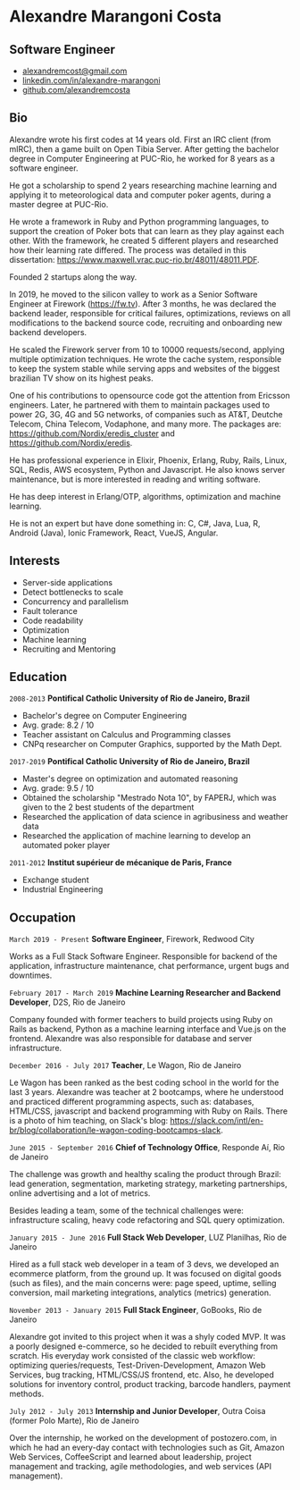# Alexandre Marangoni Costa
## Software Engineer

- alexandremcost@gmail.com  
- [linkedin.com/in/alexandre-marangoni](https://www.linkedin.com/in/alexandre-marangoni)  
- [github.com/alexandremcosta](https://github.com/alexandremcosta)


## Bio

Alexandre wrote his first codes at 14 years old. First an IRC client (from mIRC), then a game built on Open Tibia Server. After getting the bachelor degree in Computer Engineering at PUC-Rio, he worked for 8 years as a software engineer.

He got a scholarship to spend 2 years researching machine learning and applying it to meteorological data and computer poker agents, during a master degree at PUC-Rio.

He wrote a framework in Ruby and Python programming languages, to support the creation of Poker bots that can learn as they play against each other. With the framework, he created 5 different players and researched how their learning rate differed. The process was detailed in this dissertation: https://www.maxwell.vrac.puc-rio.br/48011/48011.PDF.

Founded 2 startups along the way.

In 2019, he moved to the silicon valley to work as a Senior Software Engineer at Firework (https://fw.tv). After 3 months, he was declared the backend leader, responsible for critical failures, optimizations, reviews on all modifications to the backend source code, recruiting and onboarding new backend developers.

He scaled the Firework server from 10 to 10000 requests/second, applying multiple optimization techniques. He wrote the cache system, responsible to keep the system stable while serving apps and websites of the biggest brazilian TV show on its highest peaks.

One of his contributions to opensource code got the attention from Ericsson engineers. Later, he partnered with them to maintain packages used to power 2G, 3G, 4G and 5G networks, of companies such as AT&T, Deutche Telecom, China Telecom, Vodaphone, and many more. The packages are: https://github.com/Nordix/eredis_cluster and https://github.com/Nordix/eredis.

He has professional experience in Elixir, Phoenix, Erlang, Ruby, Rails, Linux, SQL, Redis, AWS ecosystem, Python and Javascript. He also knows server maintenance, but is more interested in reading and writing software.

He has deep interest in Erlang/OTP, algorithms, optimization and machine learning.

He is not an expert but have done something in: C, C#, Java, Lua, R, Android (Java), Ionic Framework, React, VueJS, Angular.


## Interests

- Server-side applications
- Detect bottlenecks to scale
- Concurrency and parallelism
- Fault tolerance
- Code readability
- Optimization
- Machine learning
- Recruiting and Mentoring

## Education

`2008-2013`
**Pontifical Catholic University of Rio de Janeiro, Brazil**
- Bachelor's degree on Computer Engineering
- Avg. grade: 8.2 / 10
- Teacher assistant on Calculus and Programming classes
- CNPq researcher on Computer Graphics, supported by the Math Dept.

`2017-2019`
**Pontifical Catholic University of Rio de Janeiro, Brazil**
- Master's degree on optimization and automated reasoning
- Avg. grade: 9.5 / 10
- Obtained the scholarship "Mestrado Nota 10", by FAPERJ, which was given to the 2 best students of the department
- Researched the application of data science in agribusiness and weather data
- Researched the application of machine learning to develop an automated poker player

`2011-2012`
**Institut supérieur de mécanique de Paris, France**
- Exchange student
- Industrial Engineering


## Occupation

`March 2019 - Present`
**Software Engineer**, Firework, Redwood City

Works as a Full Stack Software Engineer. Responsible for backend of the application, infrastructure maintenance, chat performance, urgent bugs and downtimes.


`February 2017 - March 2019`
**Machine Learning Researcher and Backend Developer**, D2S, Rio de Janeiro

Company founded with former teachers to build projects using Ruby on Rails as backend, Python as a machine learning interface and Vue.js on the frontend. Alexandre was also responsible for database and server infrastructure.


`December 2016 - July 2017`
**Teacher**, Le Wagon, Rio de Janeiro

Le Wagon has been ranked as the best coding school in the world for the last 3 years. Alexandre was teacher at 2 bootcamps, where he understood and practiced different programming aspects, such as: databases, HTML/CSS, javascript and backend programming with Ruby on Rails. There is a photo of him teaching, on Slack's blog: https://slack.com/intl/en-br/blog/collaboration/le-wagon-coding-bootcamps-slack.


`June 2015 - September 2016`
**Chief of Technology Office**, Responde Aí, Rio de Janeiro

The challenge was growth and healthy scaling the product through Brazil: lead generation, segmentation, marketing strategy, marketing partnerships, online advertising and a lot of metrics.

Besides leading a team, some of the technical challenges were: infrastructure scaling, heavy code refactoring and SQL query optimization.


`January 2015 - June 2016`
**Full Stack Web Developer**, LUZ Planilhas, Rio de Janeiro

Hired as a full stack web developer in a team of 3 devs, we developed an ecommerce platform, from the ground up. It was focused on digital goods (such as files), and the main concerns were: page speed, uptime, selling conversion, mail marketing integrations, analytics (metrics) generation.


`November 2013 - January 2015`
**Full Stack Engineer**, GoBooks, Rio de Janeiro

Alexandre got invited to this project when it was a shyly coded MVP. It was a poorly designed e-commerce, so he decided to rebuilt everything from scratch. His everyday work consisted of the classic web workflow: optimizing queries/requests, Test-Driven-Development, Amazon Web Services, bug tracking, HTML/CSS/JS frontend, etc.
Also, he developed solutions for inventory control, product tracking, barcode handlers, payment methods.


`July 2012 - July 2013`
**Internship and Junior Developer**, Outra Coisa (former Polo Marte), Rio de Janeiro

Over the internship, he worked on the development of postozero.com, in which he had an every-day contact with technologies such as Git, Amazon Web Services, CoffeeScript and learned about leadership, project management and tracking, agile methodologies, and web services (API management).

